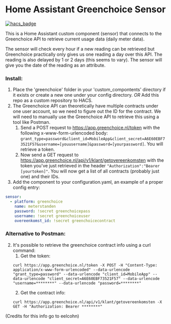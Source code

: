 # Home Assistant Greenchoice Sensor
[![hacs_badge](https://img.shields.io/badge/HACS-Custom-orange.svg)](https://github.com/custom-components/hacs)

This is a Home Assistant custom component (sensor) that connects to the Greenchoice API to retrieve current usage data (daily meter data).

The sensor will check every hour if a new reading can be retrieved but Greenchoice practically only gives us one reading a day over this API. The reading is also delayed by 1 or 2 days (this seems to vary). The sensor will give you the date of the reading as an attribute.

### Install:
1. Place the 'greenchoice' folder in your 'custom_compontents' directory if it exists or create a new one under your config directory.
    *OR*
   Add this repo as a custom repository to HACS.
2. The Greenchoice API can theoretically have multiple contracts under one user account, so we need to figure out the ID for the contract. We will need to manually use the Greenchoice API to retrieve this using a tool like Postman.
    1. Send a POST request to https://app.greenchoice.nl/token with the following x-www-form-urlencoded body: `grant_type=password&client_id=MobileApp&client_secret=A6E60EBF73521F57&username=[youusername]&password=[yourpassword]`. You will retrieve a token.
    2. Now send a GET request to https://app.greenchoice.nl/api/v1/klant/getovereenkomsten with the token you've just retrieved in the header `"Authorization":"Bearer [yourtoken]"`. You will now get a list of all contracts (probably just one) and their IDs.
3. Add the component to your configuration.yaml, an example of a proper config entry:

```YAML
sensor:
  - platform: greenchoice
    name: meterstanden
    password: !secret greenchoicepass
    username: !secret greenchoiceuser
    overeenkomst_id: !secret greenchoicecontract
```

### Alternative to Postman:
2. It's possible to retrieve the greenchoice contract info using a curl command:
    1. Get the token:
    ```
    curl https://app.greenchoice.nl/token -X POST -H "Content-Type: application/x-www-form-urlencoded" --data-urlencode "grant_type=password" --data-urlencode "client_id=MobileApp" --data-urlencode "client_secret=A6E60EBF73521F57" --data-urlencode "username=********" --data-urlencode "password=********"
    ```
    2. Get the contract info:
    ```
    curl https://app.greenchoice.nl/api/v1/klant/getovereenkomsten -X GET -H "Authorization: Bearer ********"
    ```
(Credits for this info go to eelcohn)
    
